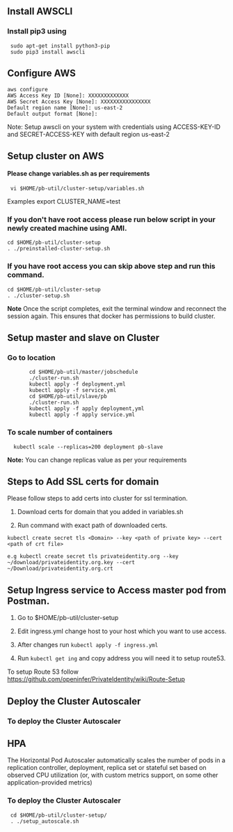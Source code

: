 ## Install AWSCLI


### Install pip3 using 
     sudo apt-get install python3-pip
     sudo pip3 install awscli

## Configure AWS
    aws configure 
    AWS Access Key ID [None]: XXXXXXXXXXXXX
    AWS Secret Access Key [None]: XXXXXXXXXXXXXXXX
    Default region name [None]: us-east-2
    Default output format [None]:
Note: Setup awscli on your system with credentials using ACCESS-KEY-ID and SECRET-ACCESS-KEY with default region us-east-2

## Setup cluster on AWS

####  Please change variables.sh as per requirements 
     vi $HOME/pb-util/cluster-setup/variables.sh
Examples
     export CLUSTER_NAME=test

### If you don't have root access please run below script in your newly created machine using AMI. 

    cd $HOME/pb-util/cluster-setup
    . ./preinstalled-cluster-setup.sh 

### If you have root access you can skip above step and run this command.
    
    cd $HOME/pb-util/cluster-setup
    . ./cluster-setup.sh 

**Note** Once the script completes, exit the terminal window and reconnect the session again. This ensures that docker has permissions to build cluster.

## Setup master and slave on Cluster

###     Go to location
           cd $HOME/pb-util/master/jobschedule
           ./cluster-run.sh
           kubectl apply -f deployment.yml 
           kubectl apply -f service.yml 
           cd $HOME/pb-util/slave/pb
           ./cluster-run.sh
           kubectl apply -f apply deployment,yml
           kubectl apply -f apply service.yml

### To scale number of containers
      kubectl scale --replicas=200 deployment pb-slave

**Note:** You can change replicas value as per your requirements 

## Steps to Add SSL certs for domain 

Please follow steps to add certs into cluster for ssl termination.

1. Download certs for domain that you added in variables.sh

2. Run command with exact path of downloaded certs.

```kubectl create secret tls <Domain> --key <path of private key> --cert <path of crt file>``` 

    e.g kubectl create secret tls privateidentity.org --key ~/download/privateidentity.org.key --cert ~/Download/privateidentity.org.crt

## Setup Ingress service to Access master pod from Postman.

1. Go to $HOME/pb-util/cluster-setup 

2. Edit ingress.yml change host to your host which you want to use access.

3. After changes run `kubectl apply -f ingress.yml`

4. Run `kubectl get ing` and copy address you will need it to setup route53.

To setup Route 53 follow https://github.com/openinfer/PrivateIdentity/wiki/Route-Setup

## Deploy the Cluster Autoscaler

### To deploy the Cluster Autoscaler

## HPA
The Horizontal Pod Autoscaler automatically scales the number of pods in a replication controller, deployment, replica set or stateful set based on observed CPU utilization (or, with custom metrics support, on some other application-provided metrics)
### To deploy the Cluster Autoscaler
    
     cd $HOME/pb-util/cluster-setup/
     . ./setup_autoscale.sh